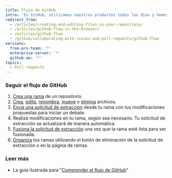 ```yaml
---
title: Flujo de GitHub
intro: 'En GitHub, utilizamos nuestros productos todos los días y hemos desarrollado un flujo de trabajo para colaborar en proyectos. Para hacer que funcione para equipos, independientemente de su tamaño o conocimiento técnico, nos aseguramos de que cada paso de nuestro flujo de trabajo se pueda completar dentro de la interfaz con base en la web.'
redirect_from:
  - /articles/creating-and-editing-files-in-your-repository/
  - /articles/github-flow-in-the-browser/
  - /articles/github-flow
  - /github/collaborating-with-issues-and-pull-requests/github-flow
versions:
  free-pro-team: '*'
  enterprise-server: '*'
  github-ae: '*'
topics:
  - Pull requests
---
```

### Seguir el flujo de GitHub

1. [Crea una rama](/articles/creating-and-deleting-branches-within-your-repository) de un repositorio.
2. [Crea](/articles/creating-new-files), [edita](/articles/editing-files), [renombra](/articles/renaming-a-file), [mueve](/articles/moving-a-file-to-a-new-location) o [elimina](/articles/deleting-files) archivos.
3. [Envía una solicitud de extracción](/articles/creating-a-pull-request) desde tu rama con tus modificaciones propuestas para iniciar un debate.
4. Realiza modificaciones en tu rama, según sea necesario. Tu solicitud de extracción se actualizará de manera automática.
5. [Fusiona la solicitud de extracción](/articles/merging-a-pull-request) una vez que la rama esté lista para ser fusionada.
6. [Organiza](/articles/deleting-unused-branches) tus ramas utilizando el botón de eliminación de la solicitud de extracción o en la página de ramas.

### Leer más

- La guía ilustrada para "[Comprender el flujo de GitHub](https://guides.github.com/introduction/flow/)"
